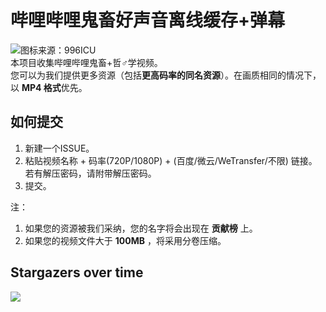 # 哔哩哔哩鬼畜好声音离线缓存+弹幕  
![图标来源：996ICU](https://avatars2.githubusercontent.com/u/48942249)  
本项目收集哔哩哔哩鬼畜+哲♂学视频。  
您可以为我们提供更多资源（包括**更高码率的同名资源**）。在画质相同的情况下， 以 **MP4 格式**优先。  
## 如何提交
1. 新建一个ISSUE。
2. 粘贴视频名称 + 码率(720P/1080P) + (百度/微云/WeTransfer/不限) 链接。若有解压密码，请附带解压密码。
3. 提交。

 注：  
1. 如果您的资源被我们采纳，您的名字将会出现在 **贡献榜** 上。
2. 如果您的视频文件大于 **100MB** ，将采用分卷压缩。

## Stargazers over time  
<img src="https://starchart.cc/ldqk/kichiku.icu.svg">    
